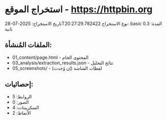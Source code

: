 # استخراج الموقع - https://httpbin.org

تاريخ الاستخراج: 2025-07-28T20:27:29.782422
نوع الاستخراج: basic
المدة: 0.3 ثانية

## الملفات المُنشأة:
- 01_content/page.html - المحتوى الخام
- 03_analysis/extraction_results.json - نتائج التحليل
- 05_screenshots/ - لقطات الشاشة (إن وُجدت)

## إحصائيات:
- الروابط: 5
- الصور: 0
- السكريبتات: 4
- الأنماط: 2

